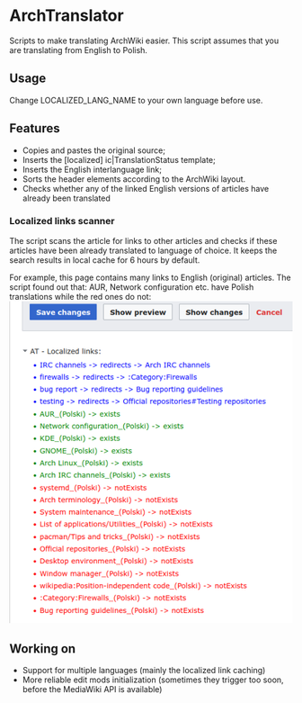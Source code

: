 # ArchTranslator
Scripts to make translating ArchWiki easier. This script assumes that you are translating from English to Polish.

## Usage
Change LOCALIZED_LANG_NAME to your own language before use.

## Features
- Copies and pastes the original source;
- Inserts the [localized] ic|TranslationStatus template;
- Inserts the English interlanguage link;
- Sorts the header elements according to the ArchWiki layout.
- Checks whether any of the linked English versions of articles have already been translated

### Localized links scanner
The script scans the article for links to other articles and checks if these articles have
been already translated to language of choice. It keeps the search results in local 
cache for 6 hours by default. 

For example, this page contains many links to English (original) articles. The script
found out that: AUR, Network configuration etc. have Polish translations while the red
ones do not:
![Localized links UI](assets/localized-links.png)

## Working on
- Support for multiple languages (mainly the localized link caching)
- More reliable edit mods initialization (sometimes they trigger too soon, before the MediaWiki API is available)
